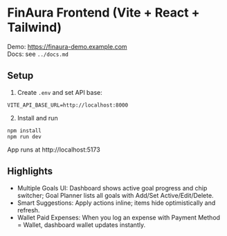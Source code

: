 # FinAura Frontend (Vite + React + Tailwind)

Demo: https://finaura-demo.example.com  
Docs: see `../docs.md`

## Setup

1. Create `.env` and set API base:

```
VITE_API_BASE_URL=http://localhost:8000
```

2. Install and run

```
npm install
npm run dev
```

App runs at http://localhost:5173

## Highlights

- Multiple Goals UI: Dashboard shows active goal progress and chip switcher; Goal Planner lists all goals with Add/Set Active/Edit/Delete.
- Smart Suggestions: Apply actions inline; items hide optimistically and refresh.
- Wallet Paid Expenses: When you log an expense with Payment Method = Wallet, dashboard wallet updates instantly.
